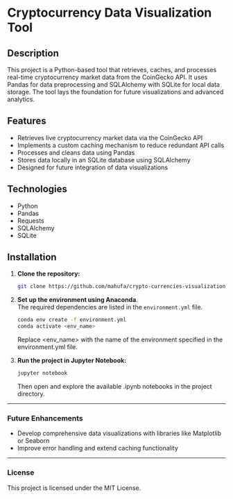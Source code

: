 # Cryptocurrency Data Visualization Tool

## Description
This project is a Python-based tool that retrieves, caches, and processes real-time cryptocurrency market data from the CoinGecko API. It uses Pandas for data preprocessing and SQLAlchemy with SQLite for local data storage. The tool lays the foundation for future visualizations and advanced analytics.

## Features
- Retrieves live cryptocurrency market data via the CoinGecko API  
- Implements a custom caching mechanism to reduce redundant API calls  
- Processes and cleans data using Pandas  
- Stores data locally in an SQLite database using SQLAlchemy  
- Designed for future integration of data visualizations

## Technologies
- Python  
- Pandas  
- Requests  
- SQLAlchemy  
- SQLite  

## Installation

1. **Clone the repository:**
   ```bash
   git clone https://github.com/mahufa/crypto-currencies-visualization.git
   ```
   
2. **Set up the environment using Anaconda**.  
   The required dependencies are listed in the `environment.yml` file.

   ```bash
   conda env create -f environment.yml
   conda activate <env_name>
   ```
   Replace <env_name> with the name of the environment specified in the environment.yml file.
   
4. **Run the project in Jupyter Notebook:**
   ```bash
   jupyter notebook
   ```
   Then open and explore the available .ipynb notebooks in the project directory.

---

### Future Enhancements

- Develop comprehensive data visualizations with libraries like Matplotlib or Seaborn
- Improve error handling and extend caching functionality

---

### License

This project is licensed under the MIT License.